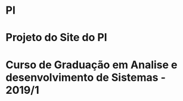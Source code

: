 # PI
# Projeto do Site do PI
#
# Curso de Graduação em Analise e desenvolvimento de Sistemas - 2019/1
